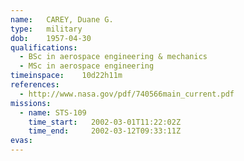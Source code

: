 ```yaml
---
name:	CAREY, Duane G.
type:	military
dob:	1957-04-30
qualifications:
  - BSc in aerospace engineering & mechanics
  - MSc in aerospace engineering
timeinspace:	10d22h11m
references:
  - http://www.nasa.gov/pdf/740566main_current.pdf
missions:
  - name: STS-109
    time_start:   2002-03-01T11:22:02Z
    time_end:     2002-03-12T09:33:11Z
evas:
---
```

